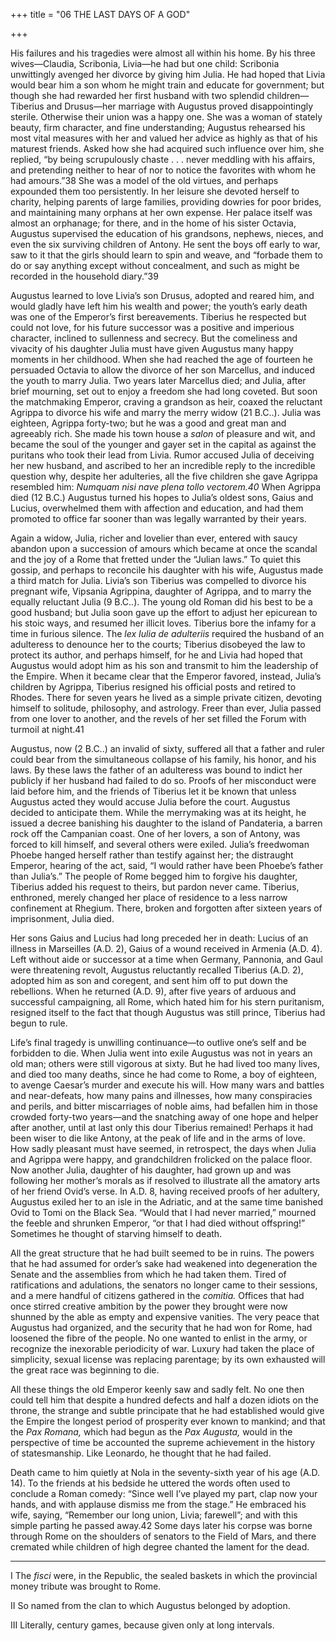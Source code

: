 +++
title = "06 THE LAST DAYS OF A GOD"

+++

His failures and his tragedies were almost all within his home. By his three wives—Claudia, Scribonia, Livia—he had but one child: Scribonia unwittingly avenged her divorce by giving him Julia. He had hoped that Livia would bear him a son whom he might train and educate for government; but though she had rewarded her first husband with two splendid children—Tiberius and Drusus—her marriage with Augustus proved disappointingly sterile. Otherwise their union was a happy one. She was a woman of stately beauty, firm character, and fine understanding; Augustus rehearsed his most vital measures with her and valued her advice as highly as that of his maturest friends. Asked how she had acquired such influence over him, she replied, “by being scrupulously chaste . . . never meddling with his affairs, and pretending neither to hear of nor to notice the favorites with whom he had amours.”38 She was a model of the old virtues, and perhaps expounded them too persistently. In her leisure she devoted herself to charity, helping parents of large families, providing dowries for poor brides, and maintaining many orphans at her own expense. Her palace itself was almost an orphanage; for there, and in the home of his sister Octavia, Augustus supervised the education of his grandsons, nephews, nieces, and even the six surviving children of Antony. He sent the boys off early to war, saw to it that the girls should learn to spin and weave, and “forbade them to do or say anything except without concealment, and such as might be recorded in the household diary.”39

Augustus learned to love Livia’s son Drusus, adopted and reared him, and would gladly have left him his wealth and power; the youth’s early death was one of the Emperor’s first bereavements. Tiberius he respected but could not love, for his future successor was a positive and imperious character, inclined to sullenness and secrecy. But the comeliness and vivacity of his daughter Julia must have given Augustus many happy moments in her childhood. When she had reached the age of fourteen he persuaded Octavia to allow the divorce of her son Marcellus, and induced the youth to marry Julia. Two years later Marcellus died; and Julia, after brief mourning, set out to enjoy a freedom she had long coveted. But soon the matchmaking Emperor, craving a grandson as heir, coaxed the reluctant Agrippa to divorce his wife and marry the merry widow \(21 B.C..\). Julia was eighteen, Agrippa forty-two; but he was a good and great man and agreeably rich. She made his town house a *salon* of pleasure and wit, and became the soul of the younger and gayer set in the capital as against the puritans who took their lead from Livia. Rumor accused Julia of deceiving her new husband, and ascribed to her an incredible reply to the incredible question why, despite her adulteries, all the five children she gave Agrippa resembled him: *Numquam nisi nave plena tollo vectorem.40* When Agrippa died \(12 B.C.\) Augustus turned his hopes to Julia’s oldest sons, Gaius and Lucius, overwhelmed them with affection and education, and had them promoted to office far sooner than was legally warranted by their years.

Again a widow, Julia, richer and lovelier than ever, entered with saucy abandon upon a succession of amours which became at once the scandal and the joy of a Rome that fretted under the “Julian laws.” To quiet this gossip, and perhaps to reconcile his daughter with his wife, Augustus made a third match for Julia. Livia’s son Tiberius was compelled to divorce his pregnant wife, Vipsania Agrippina, daughter of Agrippa, and to marry the equally reluctant Julia \(9 B.C..\). The young old Roman did his best to be a good husband; but Julia soon gave up the effort to adjust her epicurean to his stoic ways, and resumed her illicit loves. Tiberius bore the infamy for a time in furious silence. The *lex Iulia de adulteriis* required the husband of an adulteress to denounce her to the courts; Tiberius disobeyed the law to protect its author, and perhaps himself, for he and Livia had hoped that Augustus would adopt him as his son and transmit to him the leadership of the Empire. When it became clear that the Emperor favored, instead, Julia’s children by Agrippa, Tiberius resigned his official posts and retired to Rhodes. There for seven years he lived as a simple private citizen, devoting himself to solitude, philosophy, and astrology. Freer than ever, Julia passed from one lover to another, and the revels of her set filled the Forum with turmoil at night.41

Augustus, now \(2 B.C..\) an invalid of sixty, suffered all that a father and ruler could bear from the simultaneous collapse of his family, his honor, and his laws. By these laws the father of an adulteress was bound to indict her publicly if her husband had failed to do so. Proofs of her misconduct were laid before him, and the friends of Tiberius let it be known that unless Augustus acted they would accuse Julia before the court. Augustus decided to anticipate them. While the merrymaking was at its height, he issued a decree banishing his daughter to the island of Pandateria, a barren rock off the Campanian coast. One of her lovers, a son of Antony, was forced to kill himself, and several others were exiled. Julia’s freedwoman Phoebe hanged herself rather than testify against her; the distraught Emperor, hearing of the act, said, “I would rather have been Phoebe’s father than Julia’s.” The people of Rome begged him to forgive his daughter, Tiberius added his request to theirs, but pardon never came. Tiberius, enthroned, merely changed her place of residence to a less narrow confinement at Rhegium. There, broken and forgotten after sixteen years of imprisonment, Julia died.

Her sons Gaius and Lucius had long preceded her in death: Lucius of an illness in Marseilles \(A.D. 2\), Gaius of a wound received in Armenia \(A.D. 4\). Left without aide or successor at a time when Germany, Pannonia, and Gaul were threatening revolt, Augustus reluctantly recalled Tiberius \(A.D. 2\), adopted him as son and coregent, and sent him off to put down the rebellions. When he returned \(A.D. 9\), after five years of arduous and successful campaigning, all Rome, which hated him for his stern puritanism, resigned itself to the fact that though Augustus was still prince, Tiberius had begun to rule.

Life’s final tragedy is unwilling continuance—to outlive one’s self and be forbidden to die. When Julia went into exile Augustus was not in years an old man; others were still vigorous at sixty. But he had lived too many lives, and died too many deaths, since he had come to Rome, a boy of eighteen, to avenge Caesar’s murder and execute his will. How many wars and battles and near-defeats, how many pains and illnesses, how many conspiracies and perils, and bitter miscarriages of noble aims, had befallen him in those crowded forty-two years—and the snatching away of one hope and helper after another, until at last only this dour Tiberius remained\! Perhaps it had been wiser to die like Antony, at the peak of life and in the arms of love. How sadly pleasant must have seemed, in retrospect, the days when Julia and Agrippa were happy, and grandchildren frolicked on the palace floor. Now another Julia, daughter of his daughter, had grown up and was following her mother’s morals as if resolved to illustrate all the amatory arts of her friend Ovid’s verse. In A.D. 8, having received proofs of her adultery, Augustus exiled her to an isle in the Adriatic, and at the same time banished Ovid to Tomi on the Black Sea. “Would that I had never married,” mourned the feeble and shrunken Emperor, “or that I had died without offspring\!” Sometimes he thought of starving himself to death.

All the great structure that he had built seemed to be in ruins. The powers that he had assumed for order’s sake had weakened into degeneration the Senate and the assemblies from which he had taken them. Tired of ratifications and adulations, the senators no longer came to their sessions, and a mere handful of citizens gathered in the *comitia.* Offices that had once stirred creative ambition by the power they brought were now shunned by the able as empty and expensive vanities. The very peace that Augustus had organized, and the security that he had won for Rome, had loosened the fibre of the people. No one wanted to enlist in the army, or recognize the inexorable periodicity of war. Luxury had taken the place of simplicity, sexual license was replacing parentage; by its own exhausted will the great race was beginning to die.

All these things the old Emperor keenly saw and sadly felt. No one then could tell him that despite a hundred defects and half a dozen idiots on the throne, the strange and subtle principate that he had established would give the Empire the longest period of prosperity ever known to mankind; and that the *Pax Romana,* which had begun as the *Pax Augusta,* would in the perspective of time be accounted the supreme achievement in the history of statesmanship. Like Leonardo, he thought that he had failed.

Death came to him quietly at Nola in the seventy-sixth year of his age \(A.D. 14\). To the friends at his bedside he uttered the words often used to conclude a Roman comedy: “Since well I’ve played my part, clap now your hands, and with applause dismiss me from the stage.” He embraced his wife, saying, “Remember our long union, Livia; farewell”; and with this simple parting he passed away.42 Some days later his corpse was borne through Rome on the shoulders of senators to the Field of Mars, and there cremated while children of high degree chanted the lament for the dead.



* * *

I The *fisci* were, in the Republic, the sealed baskets in which the provincial money tribute was brought to Rome.

II So named from the clan to which Augustus belonged by adoption.

III Literally, century games, because given only at long intervals.

